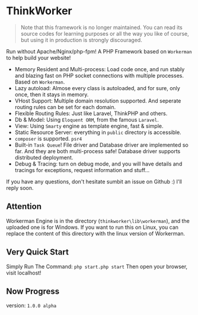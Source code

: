 # ThinkWorker

> Note that this framework is no longer maintained. You can read its source codes for learning purposes or all the way you like of course, but using it in production is strongly discouraged.

Run without Apache/Nginx/php-fpm! A PHP Framework based on `Workerman` to help build your website!

- Memory Resident and Multi-process: Load code once, and run stably and blazing fast on PHP socket connections with multiple processes. Based on `Workerman`.
- Lazy autoload: Almose every class is autoloaded, and for sure, only once, then it stays in memory.
- VHost Support: Multiple domain resolution supported. And seperate routing rules can be set for each domain.
- Flexible Routing Rules: Just like Laravel, ThinkPHP and others.
- Db & Model: Using `Eloquent ORM`, from the famous `Laravel`.
- View: Using `Smarty` engine as template engine, fast & simple.
- Static Resource Server: everything in `public` directory is accessible.
- `composer` is supported. `psr4`
- Built-in `Task Queue`! File driver and Database driver are implemented so far. And they are both multi-process safe! Database driver supports distributed deployment.
- Debug & Tracing: turn on debug mode, and you will have details and tracings for exceptions, request information and stuff...

If you have any questions, don't hesitate sumbit an issue on Github :) I'll reply soon.

## Attention
Workerman Engine is in the directory (`thinkworker\lib\workerman`), and the uploaded one is for Windows. If you want to run this on Linux, you can replace the content of this directory with the linux version of Workerman.

## Very Quick Start
Simply Run The Command: `php start.php start`
Then open your browser, visit localhost!

## Now Progress
version: `1.0.0 alpha`

